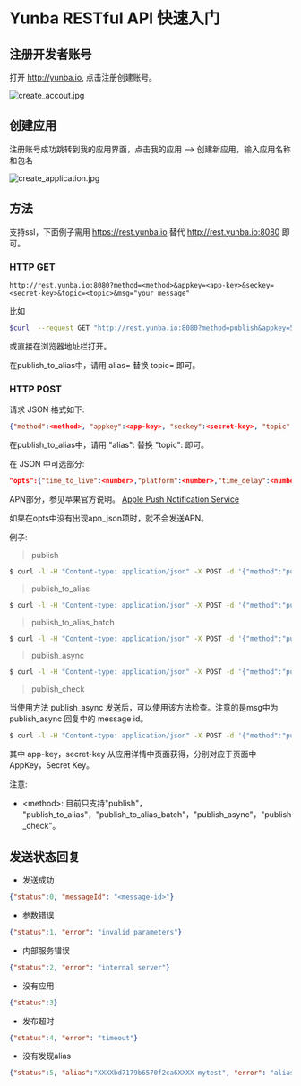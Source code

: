 # Yunba RESTful API 快速入门

## 注册开发者账号

打开 <http://yunba.io>, 点击注册创建账号。

![create_accout.jpg](https://raw.githubusercontent.com/yunba/docs/master/image/register_account.png)

## 创建应用
注册账号成功跳转到我的应用界面，点击我的应用 --> 创建新应用，输入应用名称和包名

![create_application.jpg](https://raw.githubusercontent.com/yunba/docs/master/image/create_app.png)

## 方法

支持ssl，下面例子需用 https://rest.yunba.io 替代 http://rest.yunba.io:8080 即可。

### HTTP GET

```url
http://rest.yunba.io:8080?method=<method>&appkey=<app-key>&seckey=<secret-key>&topic=<topic>&msg="your message"
```

比如

```bash
$curl  --request GET "http://rest.yunba.io:8080?method=publish&appkey=5316bd7179b6570f2ca6e20b&seckey=sec-qaAQOCmuFL22b0mv78hcOEyc9DzB9q0zesIfBAereaN6FAcb&topic=helllo&msg="Thistest""
```

或直接在浏览器地址栏打开。

在publish_to_alias中，请用 alias=<alias> 替换 topic=<topic> 即可。

### HTTP POST 

请求 JSON 格式如下:

```json
{"method":<method>, "appkey":<app-key>, "seckey":<secret-key>, "topic":<topic>, "msg":<message>}
```
在publish_to_alias中，请用 "alias":<alias> 替换 "topic":<topic> 即可。

在 JSON 中可选部分:

```json
"opts":{"time_to_live":<number>,"platform":<number>,"time_delay":<number>,"location":<string>,"qos":<number>,"apn_json":{"aps":{"alert":<string>,"badge:<number>,"sound":<string>,"priority":<number>,"expiration":<number>","content-available":<number>}}}
```

APN部分，参见苹果官方说明。 [Apple Push Notification Service](https://developer.apple.com/library/ios/documentation/NetworkingInternet/Conceptual/RemoteNotificationsPG/Chapters/ApplePushService.html#//apple_ref/doc/uid/TP40008194-CH100-SW12 "A")

如果在opts中没有出现apn_json项时，就不会发送APN。



例子:

> publish

```bash
$ curl -l -H "Content-type: application/json" -X POST -d '{"method":"publish", "appkey":"53ea21cd4e9f46851d5a57b5", "seckey":"sec-QMirTLEpuNC6tIUynXXXXNfrlWDbgDV64iDnjdni4QFyXXXX", "topic":"rocket", "msg":"just test"}' http://rest.yunba.io:8080
```

> publish_to_alias 


```bash
$ curl -l -H "Content-type: application/json" -X POST -d '{"method":"publish_to_alias", "appkey": "XXXXbd7179b6570f2ca6XXXX", "seckey":"sec-XXXXOCmuFL22b0mv78hcOEyc9DzB9q0zesIfBAereaN6XXXX", "alias":"alias_mqttc_sub", "msg":"message from RESTful API", "opts":{"time_to_live":20000}}' http://rest.yunba.io:8080
```

> publish_to_alias_batch


```bash
$ curl -l -H "Content-type: application/json" -X POST -d '{"method":"publish_to_alias_batch", "appkey":"XXXXbd7179b6570f2ca6XXXX", "seckey":"sec-XXXXOCmuFL22b0mv78hcOEyc9DzB9q0zesIfBAereaN6XXXX", "aliases":["mytest", "mytest2"], "msg":"test restful api publish_to_alias_batch 2", "opts":{"time_to_live": 20}}' http://rest.yunba.io:8080
```

>publish_async

```bash
$ curl -l -H "Content-type: application/json" -X POST -d '{"method":"publish_async", "appkey":"53ea21cd4e9f46851d5a57b5", "seckey":"sec-QMirTLEpuNC6tIUynXXXXNfrlWDbgDV64iDnjdni4QFyXXXX", "topic":"rocket", "msg":"just test"}' http://rest.yunba.io:8080
```

>publish_check

当使用方法 publish_async 发送后，可以使用该方法检查。注意的是msg中为 publish_async 回复中的 message id。

```bash
$ curl -l -H "Content-type: application/json" -X POST -d '{"method":"publish_check", "appkey":"53ea21cd4e9f46851d5a57b5", "seckey":"sec-QMirTLEpuNC6tIUynXXXXNfrlWDbgDV64iDnjdni4QFyXXXX", "topic":"rocket", "msg":"<message-id>"}' http://rest.yunba.io:8080
```

其中 app-key，secret-key 从应用详情中页面获得，分别对应于页面中 AppKey，Secret Key。

注意:

* <method\>: 目前只支持"publish"， "publish_to_alias"，"publish_to_alias_batch"，"publish_async"，"publish_check"。

## 发送状态回复

* 发送成功

```json
{"status":0, "messageId": "<message-id>"}
```

* 参数错误

```json
{"status":1, "error": "invalid parameters"}
```

* 内部服务错误

```json
{"status":2, "error": "internal server"}
```

* 没有应用

```json
{"status":3}
```

* 发布超时

```json
{"status":4, "error": "timeout"}
```
 * 没有发现alias
 
```json
{"status":5, "alias":"XXXXbd7179b6570f2ca6XXXX-mytest", "error": "alias not found"}
```
